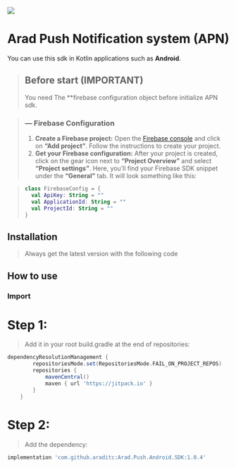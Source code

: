![](https://i.postimg.cc/hjyQ091y/temp-Imagewrz-UWr.jpg)

# Arad Push Notification system (APN)
You can use this sdk in Kotlin applications such as **Android**.

> ## Before start (IMPORTANT)
> You need The **firebase configuration object before initialize APN sdk.

> ### — Firebase Configuration
> 1. **Create a Firebase project:** Open the [Firebase console](https://console.firebase.google.com) and click on **“Add project”**. Follow the instructions to create your project.
> 2. **Get your Firebase configuration:** After your project is created, click on the gear icon next to **“Project Overview”** and select **“Project settings”**. Here, you’ll find your Firebase SDK snippet under the **“General”** tab. It will look something like this:

>```kotlin
> class FirebaseConfig = {
>   val ApiKey: String = ""
>   val ApplicationId: String = ""
>   val ProjectId: String = ""
>}
>```

## Installation
>Always get the latest version with the following code

## How to use

### Import

# Step 1:
>Add it in your root build.gradle at the end of repositories:

``` groovy
dependencyResolutionManagement {
		repositoriesMode.set(RepositoriesMode.FAIL_ON_PROJECT_REPOS)
		repositories {
			mavenCentral()
			maven { url 'https://jitpack.io' }
		}
	}
```
# Step 2:
>Add the dependency:

```groovy
implementation 'com.github.araditc:Arad.Push.Android.SDK:1.0.4'
```
